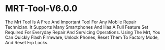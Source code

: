 # MRT-Tool-V6.0.0
The Mrt Tool Is A Free And Important Tool For Any Mobile Repair Technician. It Supports Many Smartphones And Has A Full Feature Set Required For Everyday Repair And Servicing Operations. Using The Mrt, You Can Quickly Flash Firmware, Unlock Phones, Reset Them To Factory Mode, And Reset Frp Locks.
